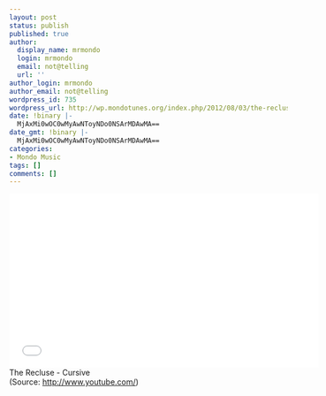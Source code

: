 ```yaml
---
layout: post
status: publish
published: true
author:
  display_name: mrmondo
  login: mrmondo
  email: not@telling
  url: ''
author_login: mrmondo
author_email: not@telling
wordpress_id: 735
wordpress_url: http://wp.mondotunes.org/index.php/2012/08/03/the-recluse-cursive/
date: !binary |-
  MjAxMi0wOC0wMyAwNToyNDo0NSArMDAwMA==
date_gmt: !binary |-
  MjAxMi0wOC0wMyAwNToyNDo0NSArMDAwMA==
categories:
- Mondo Music
tags: []
comments: []
---
```

<iframe width="560" height="315" src="//www.youtube.com/embed/6EeQNmGknak" frameborder="0"> </iframe>
The Recluse - Cursive
<div class="attribution">(<span>Source:</span> <a href="http://www.youtube.com/">http://www.youtube.com/</a>)</div>
